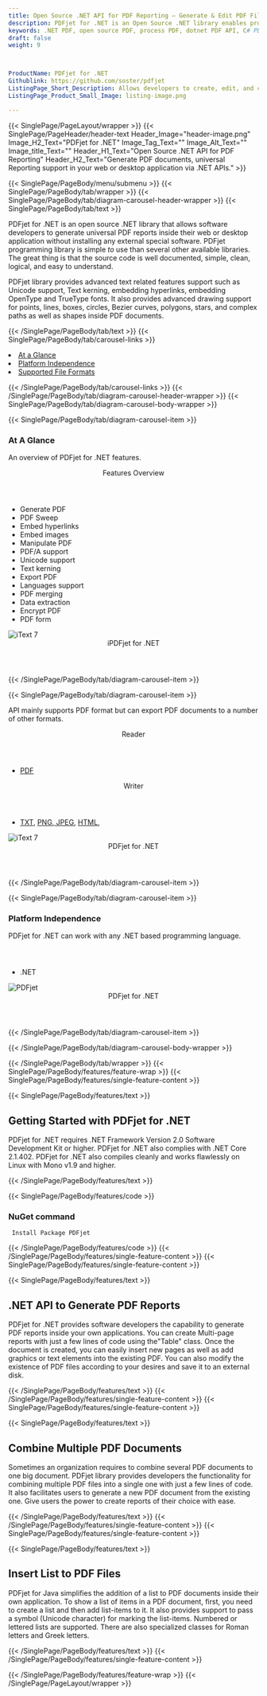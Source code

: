 ```yaml
---
title: Open Source .NET API for PDF Reporting – Generate & Edit PDF Files
description: PDFjet for .NET is an Open Source .NET library enables programmers to generate, modify & convert PDF Documents. Embed images & Unicode Fonts to PDF files 
keywords: .NET PDF, open source PDF, process PDF, dotnet PDF API, C# PDF Library, Open Source PDF Library, .NET PDF programming, .NET PDF APIs, .NET PDF library, generate PDF Documents, manipulate PDF files, PDF export , PDF manipulation, XFDF support, SVG handling, PDF data extraction,
draft: false
weight: 9



ProductName: PDFjet for .NET
Githublink: https://github.com/soster/pdfjet
ListingPage_Short_Description: Allows developers to create, edit, and convert PDFs from their own .NET applications. Generate universal PDF reports inside web or desktop applications.
ListingPage_Product_Small_Image: listing-image.png 

---
```


{{< SinglePage/PageLayout/wrapper >}}
{{< SinglePage/PageHeader/header-text
Header_Image="header-image.png"
Image_H2_Text="PDFjet for .NET"
Image_Tag_Text=""
Image_Alt_Text=""
Image_title_Text=""
Header_H1_Text="Open Source .NET API for PDF Reporting"
Header_H2_Text="Generate PDF documents, universal Reporting support in your web or desktop application via .NET APIs." >}}

{{< SinglePage/PageBody/menu/submenu >}}
{{< SinglePage/PageBody/tab/wrapper >}}
{{< SinglePage/PageBody/tab/diagram-carousel-header-wrapper >}}
{{< SinglePage/PageBody/tab/text >}}



<p>PDFjet for .NET is an open source .NET library that allows software developers to generate universal PDF reports inside their web or desktop application without installing any external special software. PDFjet programming library is simple<em> to </em>use than several other available libraries. The great thing is that the source code is well documented, simple, clean, logical, and easy to understand. </p>
<p>PDFjet library provides advanced text related features support such as Unicode support, Text kerning, embedding hyperlinks, embedding OpenType and TrueType fonts. It also provides advanced drawing support for points, lines, boxes, circles, Bezier curves, polygons, stars, and complex paths as well as shapes inside PDF documents.</p>

{{< /SinglePage/PageBody/tab/text >}}
{{< SinglePage/PageBody/tab/carousel-links >}}

<li data-target="#diagramcarousel" data-slide-to="0"><a href="#">At a Glance</a></li>
<li data-target="#diagramcarousel" data-slide-to="2"><a href="#">Platform Independence</a></li>
<li data-target="#diagramcarousel" data-slide-to="1"><a class="activetab" href="#">Supported File Formats</a></li>


{{< /SinglePage/PageBody/tab/carousel-links >}}
{{< /SinglePage/PageBody/tab/diagram-carousel-header-wrapper >}}
{{< SinglePage/PageBody/tab/diagram-carousel-body-wrapper >}}

{{< SinglePage/PageBody/tab/diagram-carousel-item >}}
<h3>At A Glance</h3>
<p>An overview of PDFjet for .NET features.</p>
<div class="diagram1 d1-poi">
<div class="d1-row">
<div class="d1-col d1-left"><header>Features Overview</header>
<ul>
<li>Generate PDF</li>
<li>PDF Sweep</li>
<li>Embed hyperlinks</li>
<li>Embed images</li>
<li>Manipulate PDF</li>
<li>PDF/A support</li>
<li>Unicode support</li>
<li>Text kerning</li>
<li>Export PDF</li>
<li>Languages support</li>
<li>PDF merging</li>
<li>Data extraction</li>
<li>Encrypt PDF</li>
<li>PDF form</li>
</ul>
</div>
<!--/left-->
<div class="d1-col d1-right"> </div>
</div>
<div class="d1-logo"><img class="bg-lite" src='listing-image.png' alt="iText 7"><header>iPDFjet for .NET</header><footer><small></small></footer></div>
<!--/logo--></div>
<!--/diagram1-->
{{< /SinglePage/PageBody/tab/diagram-carousel-item >}}

{{< SinglePage/PageBody/tab/diagram-carousel-item >}}
<p>API mainly supports PDF format but can export PDF documents to a number of other formats.</p>
<div class="diagram1 d2 d1-poi">
<div class="d1-row">
<div class="d1-col d1-left"><header><i class="fa fa-arrows-v"> </i> Reader</header>
<ul>
<li><a href="https://docs.fileformat.com/pdf/">PDF</a></li>
</ul>
</div>
<!--/left-->
<div class="d1-col d1-right"><header><i class="fa fa-long-arrow-down"> </i> Writer</header>
<ul>
<li><a href="https://docs.fileformat.com/word-processing/txt/">TXT</a>, <a href="https://docs.fileformat.com/image/png/">PNG</a>,<a href="https://docs.fileformat.com/image/jpeg/"> JPEG</a>, <a href="https://docs.fileformat.com/web/html/">HTML</a>, </li>
</ul>
</div>
<!--/right--></div>
<!--/row-->
<div class="d1-logo"><img class="bg-lite" src='listing-image.png' alt="iText 7"><header>PDFjet for .NET</header><footer><small></small></footer></div>
<!--/logo--></div>
<!--/diagram2-->
{{< /SinglePage/PageBody/tab/diagram-carousel-item >}}

{{< SinglePage/PageBody/tab/diagram-carousel-item >}}
<h3>Platform Independence</h3>
<p>PDFjet for .NET can work with any .NET based programming language.</p>
<div class="diagram1 d1-poi">
<div class="d1-row">
<div class="d1-col d1-right"><header><i class="fa fa-cubes"> </i></header>
<ul>
<li>.NET </li>
</ul>
</div>
<!--/left--> <!--/right--></div>
<!--/row-->
<div class="d1-logo"><img class="bg-lite" src='listing-image.png' alt="PDFjet"><header>PDFjet for .NET</header><footer><small></small></footer></div>
<!--/logo--></div>
<!--/diagram2 -->
{{< /SinglePage/PageBody/tab/diagram-carousel-item >}}

{{< /SinglePage/PageBody/tab/diagram-carousel-body-wrapper >}}

{{< /SinglePage/PageBody/tab/wrapper >}}
{{< SinglePage/PageBody/features/feature-wrap >}}
{{< SinglePage/PageBody/features/single-feature-content >}}

{{< SinglePage/PageBody/features/text >}}
<h2 class="h2title">Getting Started with PDFjet for .NET</h2>
<p>PDFjet for .NET requires .NET Framework Version 2.0 Software Development Kit or higher. PDFjet for .NET also complies with .NET Core 2.1.402. PDFjet for .NET also compiles cleanly and works flawlessly on Linux with Mono v1.9 and higher.</p>
{{< /SinglePage/PageBody/features/text >}}

{{< SinglePage/PageBody/features/code >}}
<h3>NuGet command</h3>
<pre><code class="html"> Install Package PDFjet</code></pre>


{{< /SinglePage/PageBody/features/code >}}
{{< /SinglePage/PageBody/features/single-feature-content >}}
{{< SinglePage/PageBody/features/single-feature-content >}}

{{< SinglePage/PageBody/features/text >}}
<h2 class="h2title">.NET API to Generate PDF Reports</h2>
<p>PDFjet for .NET provides software developers the capability to generate PDF reports inside your own applications. You can create Multi-page reports with just a few lines of code using the"Table" class. Once the document is created, you can easily insert new pages as well as add graphics or text elements into the existing PDF. You can also modify the existence of PDF files according to your desires and save it to an external disk.</p>

{{< /SinglePage/PageBody/features/text >}}
{{< /SinglePage/PageBody/features/single-feature-content >}}
{{< SinglePage/PageBody/features/single-feature-content >}}

{{< SinglePage/PageBody/features/text >}}
<h2 class="h2title">Combine Multiple PDF Documents</h2>
<p>Sometimes an organization requires to combine several PDF documents to one big document. PDFjet library provides developers the functionality for combining multiple PDF files into a single one with just a few lines of code. It also facilitates users to generate a new PDF document from the existing one. Give users the power to create reports of their choice with ease.</p>

{{< /SinglePage/PageBody/features/text >}}
{{< /SinglePage/PageBody/features/single-feature-content >}}
{{< SinglePage/PageBody/features/single-feature-content >}}

{{< SinglePage/PageBody/features/text >}}
<h2 class="h2title">Insert List to PDF Files</h2>
<p>PDFjet for Java simplifies the addition of a list to PDF documents inside their own application. To show a list of items in a PDF document, first, you need to create a list and then add list-items to it. It also provides support to pass a symbol (Unicode character) for marking the list-items. Numbered or lettered lists are supported. There are also specialized classes for Roman letters and Greek letters.</p>

{{< /SinglePage/PageBody/features/text >}}
{{< /SinglePage/PageBody/features/single-feature-content >}}

{{< /SinglePage/PageBody/features/feature-wrap >}}
{{< /SinglePage/PageLayout/wrapper >}}